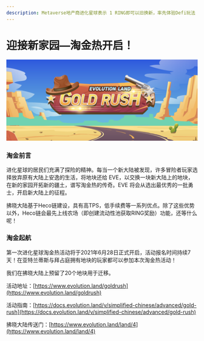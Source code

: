 ```yaml
---
description: Metaverse地产商进化星球表示 1 RING即可以旧换新，率先体验Defi玩法
---
```


# 迎接新家园—淘金热开启！

![](../../.gitbook/assets/image%20%2816%29.png)

### 淘金前言

进化星球的居民们充满了探险的精神。每当一个新大陆被发现，许多冒险者玩家选择放弃原有大陆上安逸的生活，将地块还给 EVE，以交换一块新大陆上的地块，在新的家园开拓新的疆土，谱写淘金热的传奇。EVE 将会从选出最优秀的一批勇士，开启新大陆上的征程。

拂晓大陆基于Heco链建设，具有高TPS，低手续费等一系列优点。除了这些优势以外，Heco链会最先上线农场（即创建流动性池获取RING奖励）功能，还等什么呢！

### 淘金起航

第一次进化星球淘金热活动将于2021年6月28日正式开启，活动报名时间持续7天！在亚特兰蒂斯与拜占庭拥有地块的玩家都可以参加本次淘金热活动！

  
我们在拂晓大陆上预留了20个地块用于迁移。





活动地址：[https://www.evolution.land/goldrush](https://www.evolution.land/goldrush)

活动指南：[https://docs.evolution.land/v/simplified-chinese/advanced/gold-rush](https://docs.evolution.land/v/simplified-chinese/advanced/gold-rush)

拂晓大陆传送门：[https://www.evolution.land/land/4](https://www.evolution.land/land/4)



